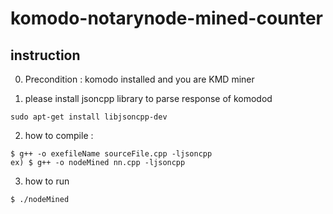 # komodo-notarynode-mined-counter

## instruction

0. Precondition : komodo installed and you are KMD miner

1. please install jsoncpp library to parse response of komodod
```
sudo apt-get install libjsoncpp-dev
```

2. how to compile : 
```
$ g++ -o exefileName sourceFile.cpp -ljsoncpp
ex) $ g++ -o nodeMined nn.cpp -ljsoncpp
```

3. how to run
```
$ ./nodeMined
```

